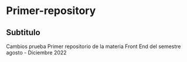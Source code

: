 # Primer-repository
## Subtitulo
Cambios prueba
Primer repositorio de la materia Front End del semestre agosto - Diciembre 2022
